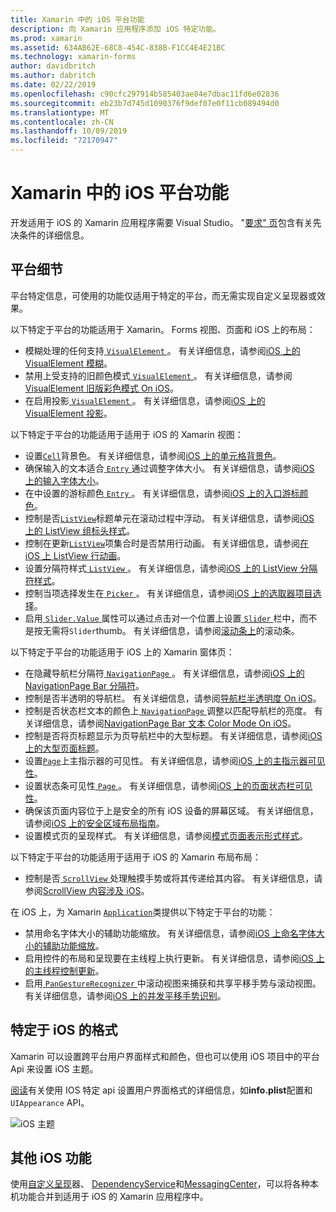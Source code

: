 ```yaml
---
title: Xamarin 中的 iOS 平台功能
description: 向 Xamarin 应用程序添加 iOS 特定功能。
ms.prod: xamarin
ms.assetid: 634AB62E-68C8-454C-838B-F1CC4E4E21BC
ms.technology: xamarin-forms
author: davidbritch
ms.author: dabritch
ms.date: 02/22/2019
ms.openlocfilehash: c90cfc297914b585403ae84e7dbac11fd6e02836
ms.sourcegitcommit: eb23b7d745d1090376f9def07e0f11cb089494d0
ms.translationtype: MT
ms.contentlocale: zh-CN
ms.lasthandoff: 10/09/2019
ms.locfileid: "72170947"
---
```

# <a name="ios-platform-features-in-xamarinforms"></a>Xamarin 中的 iOS 平台功能

开发适用于 iOS 的 Xamarin 应用程序需要 Visual Studio。 "[要求" 页](~/get-started/requirements.md)包含有关先决条件的详细信息。

## <a name="platform-specifics"></a>平台细节

平台特定信息，可使用的功能仅适用于特定的平台，而无需实现自定义呈现器或效果。

以下特定于平台的功能适用于 Xamarin。 Forms 视图、页面和 iOS 上的布局：

- 模糊处理的任何支持[ `VisualElement` ](xref:Xamarin.Forms.VisualElement)。 有关详细信息，请参阅[iOS 上的 VisualElement 模糊](visualelement-blur.md)。
- 禁用上受支持的旧颜色模式[ `VisualElement` ](xref:Xamarin.Forms.VisualElement)。 有关详细信息，请参阅[VisualElement 旧版彩色模式 On iOS](legacy-color-mode.md)。
- 在启用投影[ `VisualElement` ](xref:Xamarin.Forms.VisualElement)。 有关详细信息，请参阅[iOS 上的 VisualElement 投影](visualelement-drop-shadow.md)。

以下特定于平台的功能适用于适用于 iOS 的 Xamarin 视图：

- 设置[`Cell`](xref:Xamarin.Forms.Cell)背景色。 有关详细信息，请参阅[iOS 上的单元格背景色](cell-background-color.md)。
- 确保输入的文本适合[ `Entry` ](xref:Xamarin.Forms.Entry)通过调整字体大小。 有关详细信息，请参阅[iOS 上的输入字体大小](entry-font-size.md)。
- 在中设置的游标颜色[ `Entry` ](xref:Xamarin.Forms.Entry)。 有关详细信息，请参阅[iOS 上的入口游标颜色](entry-cursor-color.md)。
- 控制是否[`ListView`](xref:Xamarin.Forms.ListView)标题单元在滚动过程中浮动。 有关详细信息，请参阅[iOS 上的 ListView 组标头样式](listview-group-header-style.md)。
- 控制在更新[`ListView`](xref:Xamarin.Forms.ListView)项集合时是否禁用行动画。 有关详细信息，请参阅[在 iOS 上 ListView 行动画](listview-row-animations.md)。
- 设置分隔符样式[ `ListView` ](xref:Xamarin.Forms.ListView)。 有关详细信息，请参阅[iOS 上的 ListView 分隔符样式](listview-separator-style.md)。
- 控制当项选择发生在[ `Picker` ](xref:Xamarin.Forms.Picker)。 有关详细信息，请参阅[iOS 上的选取器项目选择](picker-selection.md)。
- 启用[ `Slider.Value` ](xref:Xamarin.Forms.Slider.Value)属性可以通过点击对一个位置上设置[ `Slider` ](xref:Xamarin.Forms.Slider)栏中，而不是按无需将`Slider`thumb。 有关详细信息，请参阅[滚动条上](slider-thumb.md)的滚动条。

以下特定于平台的功能适用于 iOS 上的 Xamarin 窗体页：

- 在隐藏导航栏分隔符[ `NavigationPage` ](xref:Xamarin.Forms.NavigationPage)。 有关详细信息，请参阅[iOS 上的 NavigationPage Bar 分隔符](navigation-bar-separator.md)。
- 控制是否半透明的导航栏。 有关详细信息，请参阅[导航栏半透明度 On iOS](navigation-bar-translucent.md)。
- 控制是否状态栏文本的颜色上[ `NavigationPage` ](xref:Xamarin.Forms.NavigationPage)调整以匹配导航栏的亮度。 有关详细信息，请参阅[NavigationPage Bar 文本 Color Mode On iOS](status-bar-text-color.md)。
- 控制是否将页标题显示为页导航栏中的大型标题。 有关详细信息，请参阅[iOS 上的大型页面标题](page-large-title.md)。
- 设置[`Page`](xref:Xamarin.Forms.Page)上主指示器的可见性。 有关详细信息，请参阅[iOS 上的主指示器可见性](page-home-indicator.md)。
- 设置状态条可见性[ `Page` ](xref:Xamarin.Forms.Page)。 有关详细信息，请参阅[iOS 上的页面状态栏可见性](page-status-bar-visibility.md)。
- 确保该页面内容位于上是安全的所有 iOS 设备的屏幕区域。 有关详细信息，请参阅[iOS 上的安全区域布局指南](page-safe-area-layout.md)。
- 设置模式页的呈现样式。 有关详细信息，请参阅[模式页面表示形式样式](page-presentation-style.md)。

以下特定于平台的功能适用于适用于 iOS 的 Xamarin 布局布局：

- 控制是否[ `ScrollView` ](xref:Xamarin.Forms.ScrollView)处理触摸手势或将其传递给其内容。 有关详细信息，请参阅[ScrollView 内容涉及 iOS](scrollview-content-touches.md)。

在 iOS 上，为 Xamarin [`Application`](xref:Xamarin.Forms.Application)类提供以下特定于平台的功能：

- 禁用命名字体大小的辅助功能缩放。 有关详细信息，请参阅[iOS 上命名字体大小的辅助功能缩放](named-font-size-scaling.md)。
- 启用控件的布局和呈现要在主线程上执行更新。 有关详细信息，请参阅[iOS 上的主线程控制更新](main-thread-updates-ui.md)。
- 启用[ `PanGestureRecognizer` ](xref:Xamarin.Forms.PanGestureRecognizer)中滚动视图来捕获和共享平移手势与滚动视图。 有关详细信息，请参阅[iOS 上的并发平移手势识别](application-pan-gesture.md)。

## <a name="ios-specific-formatting"></a>特定于 iOS 的格式

Xamarin 可以设置跨平台用户界面样式和颜色，但也可以使用 iOS 项目中的平台 Api 来设置 iOS 主题。

[阅读](formatting.md)有关使用 IOS 特定 api 设置用户界面格式的详细信息，如**info.plist**配置和 `UIAppearance` API。

![](images/status-white-sml.png "iOS 主题")

## <a name="other-ios-features"></a>其他 iOS 功能

使用[自定义呈现](~/xamarin-forms/app-fundamentals/custom-renderer/index.md)器、 [DependencyService](~/xamarin-forms/app-fundamentals/dependency-service/index.md)和[MessagingCenter](~/xamarin-forms/app-fundamentals/messaging-center.md)，可以将各种本机功能合并到适用于 iOS 的 Xamarin 应用程序中。
